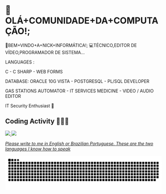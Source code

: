 # 👋OLÁ+COMUNIDADE+DA+COMPUTAÇÃO!;
👋BEM+VINDO+A+NICK+INFORMÁTICA!;
💻TÉCNICO,EDITOR DE VÍDEO,PROGRAMADOR DE SISTEMA...

LANGUAGES :

C - 
C SHARP - 
WEB FORMS

DATABASE:
ORACLE 10G VISTA - 
POSTGRESQL -
PL/SQL DEVELOPER

GAS STATIONS AUTOMATOR -
IT SERVICES MEDICINE -
VIDEO / AUDIO EDITOR 

 IT Security Enthusiast 🧙 

## Coding Activity 👩🏽‍💻
 <div>
  <a href="https://github.com/NICKINFORMATICARESERVA">
  <img height="180em" src="https://github-readme-stats.vercel.app/api?username=NICKINFORMATICARESERVA&show_icons=true&theme=dark&include_all_commits=true&count_private=true" />
  <img height="180em" src="https://github-readme-stats.vercel.app/api/top-langs/?username=NICKINFORMATICARESERVA&layout=compact&langs_count=7&theme=dark"/>
</div>

*Please write to me in English or Brazilian Portuguese. These are the two languages ​​I know how to speak*


![Screenshot of a comment on a GitHub issue showing an image, added in the Markdown, of an Octocat smiling and raising a tentacle.](https://github.com/NICKINFORMATICARESERVA/cobra-do-grid/blob/main/cobra%20da%20grade%20de%20contribui%C3%A7%C3%A3o.svg)


